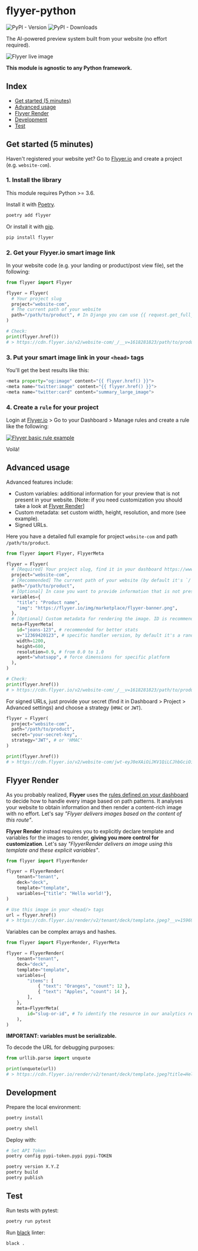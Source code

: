 # flyyer-python

![PyPI - Version](https://img.shields.io/pypi/v/flyyer) ![PyPI - Downloads](https://img.shields.io/pypi/dm/flyyer)

The AI-powered preview system built from your website (no effort required).

![Flyyer live image](https://github.com/useflyyer/create-flyyer-app/blob/master/.github/assets/website-to-preview.png?raw=true&v=1)

**This module is agnostic to any Python framework.**

## Index

- [Get started (5 minutes)](#get-started-5-minutes)
- [Advanced usage](#advanced-usage)
- [Flyyer Render](#flyyer-render)
- [Development](#development)
- [Test](#test)

## Get started (5 minutes)

Haven't registered your website yet? Go to [Flyyer.io](https://flyyer.io?ref=flyyer-python) and create a project (e.g. `website-com`).

### 1. Install the library

This module requires Python >= 3.6.

Install it with [Poetry](https://python-poetry.org/).

```sh
poetry add flyyer
```

Or install it with [pip](https://pip.pypa.io/en/stable/).

```sh
pip install flyyer
```

### 2. Get your Flyyer.io smart image link

In your website code (e.g. your landing or product/post view file), set the following:

```python
from flyyer import Flyyer

flyyer = Flyyer(
  # Your project slug
  project="website-com",
  # The current path of your website
  path="/path/to/product", # In Django you can use {{ request.get_full_path }}
)

# Check:
print(flyyer.href())
# > https://cdn.flyyer.io/v2/website-com/_/__v=1618281823/path/to/product
```

### 3. Put your smart image link in your `<head>` tags

You'll get the best results like this:

```python
<meta property="og:image" content="{{ flyyer.href() }}">
<meta name="twitter:image" content="{{ flyyer.href() }}">
<meta name="twitter:card" content="summary_large_image">
```

### 4. Create a `rule` for your project

Login at [Flyyer.io](https://flyyer.io?ref=flyyer-python) > Go to your Dashboard > Manage rules and create a rule like the following:

[![Flyyer basic rule example](https://github.com/useflyyer/create-flyyer-app/blob/master/.github/assets/rule-example.png?raw=true&v=1)](https://flyyer.io/dashboard)

Voilà!

## Advanced usage

Advanced features include:

- Custom variables: additional information for your preview that is not present in your website. [Note: if you need customization you should take a look at [Flyyer Render](#flyyer-render)]
- Custom metadata: set custom width, height, resolution, and more (see example).
- Signed URLs.

Here you have a detailed full example for project `website-com` and path `/path/to/product`.

```python
from flyyer import Flyyer, FlyyerMeta

flyyer = Flyyer(
  # [Required] Your project slug, find it in your dashboard https://www.flyyer.io/dashboard/_/projects/_/integrate.
  project="website-com",
  # [Recommended] The current path of your website (by default it's `/`).
  path="/path/to/product",
  # [Optional] In case you want to provide information that is not present in your page set it here.
  variables={
    "title": "Product name",
    "img": "https://flyyer.io/img/marketplace/flyyer-banner.png",
  },
  # [Optional] Custom metadata for rendering the image. ID is recommended so we provide you with better statistics.
  meta=FlyyerMeta(
    id="jeans-123", # recommended for better stats
    v="12369420123", # specific handler version, by default it's a random number to circumvent platforms' cache,
    width=1200,
    height=600,
    resolution=0.9, # from 0.0 to 1.0
    agent="whatsapp", # force dimensions for specific platform
  ),
)

# Check:
print(flyyer.href())
# > https://cdn.flyyer.io/v2/website-com/_/__v=1618281823/path/to/product
```

For signed URLs, just provide your secret (find it in Dashboard > Project > Advanced settings) and choose a strategy (`HMAC` or `JWT`).

```python
flyyer = Flyyer(
  project="website-com",
  path="/path/to/product",
  secret="your-secret-key",
  strategy="JWT", # or 'HMAC'
)

print(flyyer.href())
# > https://cdn.flyyer.io/v2/website-com/jwt-eyJ0eXAiOiJKV1QiLCJhbGciOiJIUzI1NiJ9.eyJwYXJhbXMiOnsiX19pZCI6ImplYW5zLTEyMyJ9LCJwYXRoIjoiXC9wYXRoXC90b1wvcHJvZHVjdCJ9.X8Vs5SGEA1-3M6bH-h24jhQnbwH95V_G0f-gPhTBTzE?__v=1618283086
```

## Flyyer Render

As you probably realized, **Flyyer** uses the [rules defined on your dashboard](https://flyyer.io/dashboard/_/projects) to decide how to handle every image based on path patterns. It analyses your website to obtain information and then render a content-rich image with no effort. Let's say _"Flyyer delivers images based on the content of this route"_.

**Flyyer Render** instead requires you to explicitly declare template and variables for the images to render, **giving you more control for customization**. Let's say _"FlyyerRender delivers an image using this template and these explicit variables"_.

```python
from flyyer import FlyyerRender

flyyer = FlyyerRender(
    tenant="tenant",
    deck="deck",
    template="template",
    variables={"title": "Hello world!"},
)

# Use this image in your <head/> tags
url = flyyer.href()
# > https://cdn.flyyer.io/render/v2/tenant/deck/template.jpeg?__v=1596906866&title=Hello+world%21
```

Variables can be complex arrays and hashes.

```python
from flyyer import FlyyerRender, FlyyerMeta

flyyer = FlyyerRender(
    tenant="tenant",
    deck="deck",
    template="template",
    variables={
        "items": [
            { "text": "Oranges", "count": 12 },
            { "text": "Apples", "count": 14 },
        ],
    },
    meta=FlyyerMeta(
        id="slug-or-id", # To identify the resource in our analytics report
    ),
)
```

**IMPORTANT: variables must be serializable.**

To decode the URL for debugging purposes:

```python
from urllib.parse import unquote

print(unquote(url))
# > https://cdn.flyyer.io/render/v2/tenant/deck/template.jpeg?title=Hello+world!&__v=123
```

## Development

Prepare the local environment:

```sh
poetry install
```

```sh
poetry shell
```

Deploy with:

```sh
# Set API Token
poetry config pypi-token.pypi pypi-TOKEN

poetry version X.Y.Z
poetry build
poetry publish
```

## Test

Run tests with pytest:

```sh
poetry run pytest
```

Run [black](https://github.com/psf/black) linter:

```sh
black .
```
